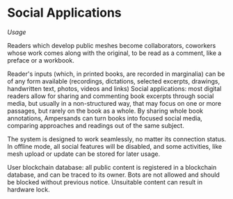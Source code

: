 # Social Applications
*Usage*

Readers which develop public meshes become ﻿collaborators, coworkers whose work comes along with the original, to be read as a comment, like a preface or a workbook.

Reader's inputs (which, in printed books, are recorded in marginalia) can be of any form available (recordings, dictations, selected excerpts, drawings, handwritten text, photos, videos and links)
Social applications: ﻿most digital readers allow for sharing and commenting book excerpts through social media, but usually in a non-structured way, that may focus on one or more passages, but rarely on the book as a whole. By sharing whole book annotations, Ampersands can turn books into focused social media, comparing  approaches and readings out of the same subject.

The system is designed to work seamlessly, no matter its connection status. In offline mode, all social features will be disabled, and some activities, like mesh upload or update can be stored for later usage.

User blockchain database: all public content is registered in a blockchain database, and can be traced to its owner. Bots are not allowed and should be blocked without previous notice. Unsuitable content can result in hardware lock.
